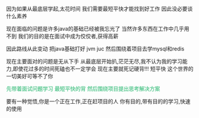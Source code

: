 因为如果从最底层学起,太花时间
我们需要最短平快才能找到好工作
因此没必要谈什么素养

现在面临的问题是许多java的基础已经被我忘光了
当然许多东西在工作中几乎用不到
我们的目的是在面试中成为佼佼者,获得高薪

因此路线从此变动
把java基础打好
jvm
juc
然后围绕着项目去学mysql和redis

现在主要面对的问题是无从下手
从最底层开始扒,茫茫无尽,我不认为我的学习能力,即使花过多的时间死磕也不一定学会
现在主要就死记硬背!!!
短平快
这个世界的一切美好可等不了你

<font color=#66CC99 style=" font-weight:bold;">先带着面试问题学习</font>
<font color=#66CC99 style=" font-weight:bold;">最短平快的背</font>
<font color=#66CC99 style=" font-weight:bold;">然后围绕项目提出思考解决方案</font>

要有一种觉悟,你是一个正在工作,正在赶项目的人
你有目的,带有目的的学习,快速的使用
